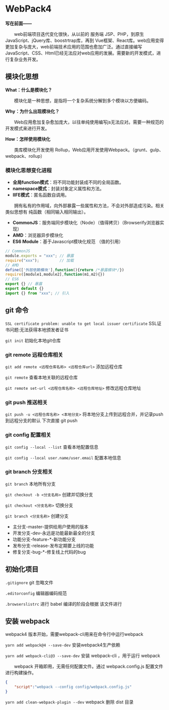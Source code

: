 # WebPack4

**写在前面——**

&emsp;&emsp;web前端项目迭代变化很快，从以前的 服务端 JSP、PHP，到原生JavaScript、jQuery库、boostrtrap库，再到 Vue框架、React库。web应用变得更加复杂与庞大，web前端技术应用的范围也愈加广泛。通过直接编写 JavaScript、CSS、Html已经无法应对web应用的发展。需要新的开发模式，进行复杂业务开发。

## 模块化思想

**What：什么是模块化？**

&emsp;&emsp;模块化是一种思想，是指将一个复杂系统分解到多个模块以方便编码。

**Why：为什么出现模块化？**

&emsp;&emsp;Web应用愈加复杂愈加庞大，以往单纯使用编写js无法应对。需要一种规范的开发模式来进行开发。

**How：怎样使用模块化**

&emsp;&emsp;类库模块化开发使用 Rollup，Web应用开发使用Webpack。（grunt、gulp、webpack、rollup）

### 模块化思想变化进程

- **全局function模式**：将不同功能封装成不同的全局函数。
- **namespace模式**：封装对象定义属性和方法。
- **IIFE模式**：匿名函数自调用。

&emsp;&emsp;拥有私有的作用域，向外部暴露一些属性和方法，不会对外部造成污染。相关类似思想有 纯函数（相同输入相同输出）。

- **CommonJS**：服务端同步模块化（Node）（值得拷贝）（Browserify浏览器实现）
- **AMD**：浏览器异步模块化
- **ES6 Module**：基于Javascript模块化规范 （值的引用）

```js
// CommonJS
module.exports = "xxx"; // 暴露
require("xxx");         // 加载
// AMD 
define(['外部依赖模块'],function(){return /*暴露模块*/})
require([module1,module2],function(m1,m2){})
// ES6
export {} // 暴露
export default {}
import {} from "xxx"; // 引入
```

## git 命令

`SSL certificate problem: unable to get local issuer certificate`  SSL证书问题:无法获得本地颁发者证书

`git init` 初始化本地git仓库

### git remote 远程仓库相关

`git add remote <远程仓库名称> <远程仓库url>` 添加远程仓库

`git remote` 查看本地关联的远程仓库

`git remote set-url <远程仓库名称> <远程仓库地址>` 修改远程仓库地址         

### git push 推送相关

`git push -u <远程仓库名称> <本地分支>` 将本地分支上传到远程合并，并记录push到远程分支的默认 下次直接 git push

### git config 配置相关

`git config --local --list` 查看本地配置信息

`git config --local user.name/user.email` 配置本地信息

### git branch 分支相关

`git branch` 本地所有分支

`git checkout -b <分支名称>` 创建并切换分支

`git checkout <分支名称>` 切换分支

`git branch <分支名称>` 创建分支

- 主分支-master-提供给用户使用的版本
- 开发分支-dev-永远是功能最新最全的分支
- 功能分支-feature-*-新功能分支
- 发布分支-release-发布定期要上线的功能
- 修复分支-bug-*-修复线上代码的bug

## 初始化项目

`.gitignore` git 忽略文件

`.editorconfig` 编辑器编码规范

`.browserslistrc` 进行 babel 编译的阶段会根据 该文件进行

 
## 安装 webpack 

webpack4 版本开始，需要webpack-cli用来在命令行中运行webpack

`yarn add webpack@4 --save-dev` 安装webpack4生产依赖

`yarn add webpack-cli@3 --save-dev` 安装 webpack-cli ，用于运行 webpack

&emsp;&emsp;webpack 开箱即用，无需任何配置文件。通过 webpack.config.js 配置文件进行构建操作。

```json
{
	"script":"webpack --config config/webpack.config.js"
}
```

`yarn add clean-webpack-plugin --dev` webpack 删除 dist 目录


